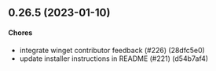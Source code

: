 ## 0.26.5 (2023-01-10)

#### Chores

* integrate winget contributor feedback (#226) (28dfc5e0)
* update installer instructions in README (#221) (d54b7af4)

